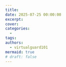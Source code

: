 ```yaml
---
title:
date: 2025-07-25 00:00:00
excerpt:
cover:
categories: 
  -
tags:
authors:
  - virtualguard101
mermaid: true
# draft: false
---
```


